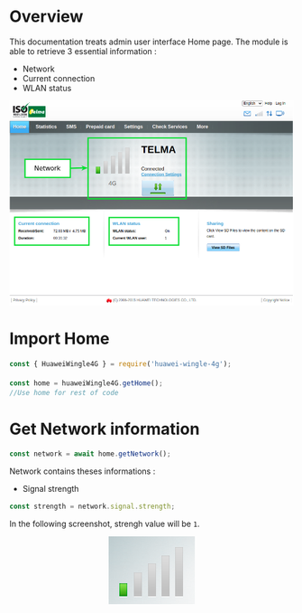 # Overview

This documentation treats admin user interface Home page. The module is able to retrieve 3 essential information :

* Network
* Current connection
* WLAN status

<p align="center">
    <img src="https://github.com/razafinarivohanania/huawei-wingle-4g/raw/master/screenshot/home.png?raw=true" alt="Pages"/>
</p>

# Import Home

```js
const { HuaweiWingle4G } = require('huawei-wingle-4g');

const home = huaweiWingle4G.getHome();
//Use home for rest of code
```

# Get Network information

```js
const network = await home.getNetwork();
```

Network contains theses informations :

* Signal strength

```js
const strength = network.signal.strength;
```

In the following screenshot, strengh value will be `1`.

<p align="center">
    <img src="https://github.com/razafinarivohanania/huawei-wingle-4g/raw/master/screenshot/strength.png?raw=true" alt="Pages"/>
</p>